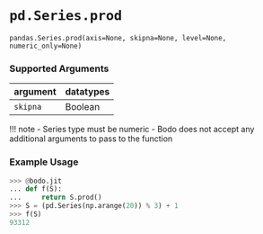 # `pd.Series.prod`

`pandas.Series.prod(axis=None, skipna=None, level=None, numeric_only=None)`

### Supported Arguments

| argument                    | datatypes                              |
|-----------------------------|----------------------------------------|
| `skipna`                    |    Boolean                             |

!!! note
    - Series type must be numeric
    - Bodo does not accept any additional arguments to pass to the
    function


### Example Usage

``` py
>>> @bodo.jit
... def f(S):
...     return S.prod()
>>> S = (pd.Series(np.arange(20)) % 3) + 1
>>> f(S)
93312
```

